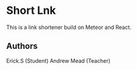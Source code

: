 # Short Lnk

This is a link shortener build on Meteor and React.

## Authors
Erick.S (Student)
Andrew Mead (Teacher)
